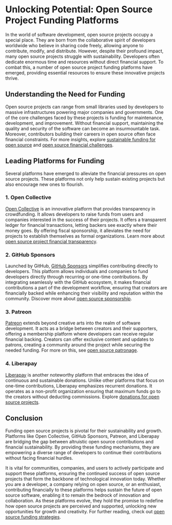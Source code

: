 # Unlocking Potential: Open Source Project Funding Platforms

In the world of software development, open source projects occupy a special place. They are born from the collaborative spirit of developers worldwide who believe in sharing code freely, allowing anyone to contribute, modify, and distribute. However, despite their profound impact, many open source projects struggle with sustainability. Developers often dedicate enormous time and resources without direct financial support. To combat this, a number of open source project funding platforms have emerged, providing essential resources to ensure these innovative projects thrive.

## Understanding the Need for Funding

Open source projects can range from small libraries used by developers to massive infrastructures powering major companies and governments. One of the core challenges faced by these projects is funding for maintenance, development, and improvement. Without financial support, maintaining the quality and security of the software can become an insurmountable task. Moreover, contributors building their careers in open source often face financial constraints. For more insights, explore [sustainable funding for open source](https://www.license-token.com/wiki/sustainable-funding-for-open-source) and [open source financial challenges](https://www.license-token.com/wiki/open-source-financial-challenges).

## Leading Platforms for Funding

Several platforms have emerged to alleviate the financial pressures on open source projects. These platforms not only help sustain existing projects but also encourage new ones to flourish.

### 1. **Open Collective**

[Open Collective](https://opencollective.com/) is an innovative platform that provides transparency in crowdfunding. It allows developers to raise funds from users and companies interested in the success of their projects. It offers a transparent ledger for financial transactions, letting backers see exactly where their money goes. By offering fiscal sponsorship, it alleviates the need for projects to establish themselves as formal organizations. Learn more about [open source project financial transparency](https://www.license-token.com/wiki/open-source-project-financial-transparency).

### 2. **GitHub Sponsors**

Launched by GitHub, [GitHub Sponsors](https://github.com/sponsors) simplifies contributing directly to developers. This platform allows individuals and companies to fund developers directly through recurring or one-time contributions. By integrating seamlessly with the GitHub ecosystem, it makes financial contributions a part of the development workflow, ensuring that creators are financially backed while enhancing their visibility and reputation within the community. Discover more about [open source sponsorship](https://www.license-token.com/wiki/open-source-sponsorship).

### 3. **Patreon**

[Patreon](https://www.patreon.com/) extends beyond creative arts into the realm of software development. It acts as a bridge between creators and their supporters, offering a membership platform where developers can receive regular financial backing. Creators can offer exclusive content and updates to patrons, creating a community around the project while securing the needed funding. For more on this, see [open source patronage](https://www.license-token.com/wiki/open-source-patronage).

### 4. **Liberapay**

[Liberapay](https://liberapay.com/) is another noteworthy platform that embraces the idea of continuous and sustainable donations. Unlike other platforms that focus on one-time contributions, Liberapay emphasizes recurrent donations. It operates as a non-profit organization ensuring that maximum funds go to the creators without deducting commissions. Explore [donations for open source projects](https://www.license-token.com/wiki/donations-for-open-source-projects).

## Conclusion

Funding open source projects is pivotal for their sustainability and growth. Platforms like Open Collective, GitHub Sponsors, Patreon, and Liberapay are bridging the gap between altruistic open source contributions and financial sustainability. By providing these funding mechanisms, they are empowering a diverse range of developers to continue their contributions without facing financial hurdles.

It is vital for communities, companies, and users to actively participate and support these platforms, ensuring the continued success of open source projects that form the backbone of technological innovation today. Whether you are a developer, a company relying on open source, or an enthusiast, contributing financially to these platforms helps sustain the future of open source software, enabling it to remain the bedrock of innovation and collaboration. As these platforms evolve, they hold the promise to redefine how open source projects are perceived and supported, unlocking new opportunities for growth and creativity. For further reading, check out [open source funding strategies](https://www.license-token.com/wiki/open-source-funding-strategies).